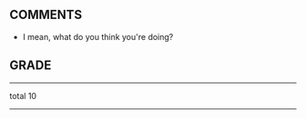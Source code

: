 ## COMMENTS

- I mean, what do you think you're doing?

## GRADE

----        ----
total          10
----        ----

